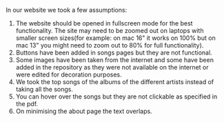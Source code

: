 In our website we took a few assumptions:
1. The website should be opened in fullscreen mode for the best functionality. The site may need to be zoomed out on laptops with smaller screen sizes(for example: on mac 16" it works on 100% but on mac 13" you might need to zoom out to 80% for full functionality).
2. Buttons have been added in songs pages but they are not functional.
3. Some images have been taken from the internet and some have been added in the repository as they were not available on the internet or were edited for decoration purposes.
4. We took the top songs of the albums of the different artists instead of taking all the songs.
5. You can hover over the songs but they are not clickable as specified in the pdf.
6. On minimising the about page the text overlaps.

